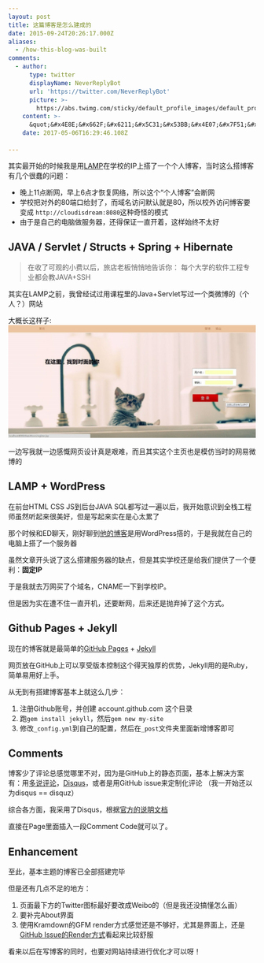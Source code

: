 ```yaml
---
layout: post
title: 这篇博客是怎么建成的
date: 2015-09-24T20:26:17.000Z
aliases:
  - /how-this-blog-was-built
comments:
  - author:
      type: twitter
      displayName: NeverReplyBot
      url: 'https://twitter.com/NeverReplyBot'
      picture: >-
        https://abs.twimg.com/sticky/default_profile_images/default_profile_bigger.png
    content: >-
      &quot;&#x4E8E;&#x662F;&#x6211;&#x5C31;&#x53BB;&#x4E07;&#x7F51;&#x4E70;&#x4E86;&#x4E2A;&#x57DF;&#x540D;&#xFF0C;***CNAME***&#x4E00;&#x4E0B;&#x5230;&#x5B66;&#x6821;IP&#x3002;&quot; 
    date: 2017-05-06T16:29:46.108Z

---
```


其实最开始的时候我是用[LAMP][wiki-LAMP]在学校的IP上搭了一个个人博客，当时这么搭博客有几个很蠢的问题：

<!--MORE-->

* 晚上11点断网，早上6点才恢复网络，所以这个“个人博客”会断网
* 学校把对外的80端口给封了，而域名访问默认就是80，所以校外访问博客要变成 `http://cloudisdream:8080`这种奇怪的模式
* 由于是自己的电脑做服务器，还得保证一直开着，这样始终不太好

## JAVA / Servlet / Structs + Spring + Hibernate

> 在收了可观的小费以后，旅店老板悄悄地告诉你： 每个大学的软件工程专业都会教JAVA+SSH

其实在LAMP之前，我曾经试过用课程里的Java+Servlet写过一个类微博的（个人？）网站

大概长这样子:
![First site][thats-moon]

一边写我就一边感慨网页设计真是艰难，而且其实这个主页也是模仿当时的网易微博的


## LAMP + WordPress

在前台HTML CSS JS到后台JAVA SQL都写过一遍以后，我开始意识到全栈工程师虽然听起来很美好，但是写起来实在是心太累了

那个时候和ED聊天，刚好聊到[他的博客][edward-mj.com]是用WordPress搭的，于是我就在自己的电脑上搭了一个服务器

虽然文章开头说了这么搭建服务器的缺点，但是其实学校还是给我们提供了一个便利：**固定IP**

于是我就去万网买了个域名，CNAME一下到学校IP。

但是因为实在遭不住一直开机，还要断网，后来还是抛弃掉了这个方式。


## Github Pages + Jekyll

现在的博客就是最简单的[GitHub Pages][github-pages] + [Jekyll][jekyll]

网页放在GitHub上可以享受版本控制这个得天独厚的优势，Jekyll用的是Ruby，简单易用好上手。

从无到有搭建博客基本上就这么几步：

1. 注册Github账号，并创建 account.github.com 这个目录
2. 跑`gem install jekyll`，然后`gem new my-site`
3. 修改`_config.yml`到自己的配置，然后在`_post`文件夹里面新增博客即可


## Comments

博客少了评论总感觉哪里不对，因为是GitHub上的静态页面，基本上解决方案有：用[多说评论][duoshuo]，[Disqus][disqus]，或者是用GitHub issue来定制化评论
（我一开始还以为disqus == disquz）

综合各方面，我采用了Disqus，根据[官方的说明文档][disqus-jekyll]

直接在Page里面插入一段Comment Code就可以了。


## Enhancement

至此，基本主题的博客已全部搭建完毕

但是还有几点不足的地方：

1. 页面最下方的Twitter图标最好要改成Weibo的（但是我还没搞懂怎么画）
2. 要补完About界面
3. 使用Kramdown的GFM render方式感觉还是不够好，尤其是界面上，还是[GitHub Issue的Render方式][github-render]看起来比较舒服

看来以后在写博客的同时，也要对网站持续进行优化才可以呀！

[wiki-LAMP]:     https://en.wikipedia.org/wiki/LAMP_(software_bundle)
[thats-moon]:    /assets/thatsMoonPage.jpg
[edward-mj.com]: http://edward-mj.com/
[github-pages]:  https://pages.github.com/
[jekyll]:        http://jekyllrb.com/
[duoshuo]:       http://duoshuo.com/
[disqus]:        https://disqus.com/
[disqus-jekyll]: https://help.disqus.com/customer/portal/articles/472138-jekyll-installation-instructions
[github-render]: https://github.com/LKI/blogs/issues/3
